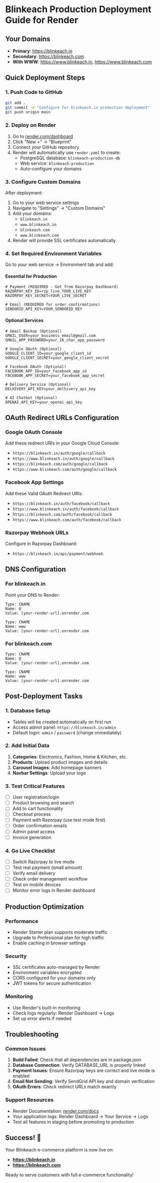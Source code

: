 # Blinkeach Production Deployment Guide for Render

## Your Domains
- **Primary**: https://blinkeach.in
- **Secondary**: https://blinkeach.com
- **With WWW**: https://www.blinkeach.in, https://www.blinkeach.com

## Quick Deployment Steps

### 1. Push Code to GitHub
```bash
git add .
git commit -m "Configure for blinkeach.in production deployment"
git push origin main
```

### 2. Deploy on Render
1. Go to [render.com/dashboard](https://render.com/dashboard)
2. Click "New +" → "Blueprint"
3. Connect your GitHub repository
4. Render will automatically use `render.yaml` to create:
   - PostgreSQL database: `blinkeach-production-db`
   - Web service: `blinkeach-production`
   - Auto-configure your domains

### 3. Configure Custom Domains
After deployment:
1. Go to your web service settings
2. Navigate to "Settings" → "Custom Domains"
3. Add your domains:
   - `blinkeach.in`
   - `www.blinkeach.in`
   - `blinkeach.com`
   - `www.blinkeach.com`
4. Render will provide SSL certificates automatically

### 4. Set Required Environment Variables
Go to your web service → Environment tab and add:

#### Essential for Production
```env
# Payment (REQUIRED - Get from Razorpay Dashboard)
RAZORPAY_KEY_ID=rzp_live_YOUR_LIVE_KEY
RAZORPAY_KEY_SECRET=YOUR_LIVE_SECRET

# Email (REQUIRED for order confirmations)
SENDGRID_API_KEY=YOUR_SENDGRID_KEY
```

#### Optional Services
```env
# Gmail Backup (Optional)
GMAIL_USER=your_business_email@gmail.com
GMAIL_APP_PASSWORD=your_16_char_app_password

# Google OAuth (Optional)
GOOGLE_CLIENT_ID=your_google_client_id
GOOGLE_CLIENT_SECRET=your_google_client_secret

# Facebook OAuth (Optional)
FACEBOOK_APP_ID=your_facebook_app_id
FACEBOOK_APP_SECRET=your_facebook_app_secret

# Delivery Service (Optional)
DELHIVERY_API_KEY=your_delhivery_api_key

# AI Chatbot (Optional)
OPENAI_API_KEY=your_openai_api_key
```

## OAuth Redirect URLs Configuration

### Google OAuth Console
Add these redirect URIs in your Google Cloud Console:
- `https://blinkeach.in/auth/google/callback`
- `https://www.blinkeach.in/auth/google/callback`
- `https://blinkeach.com/auth/google/callback`
- `https://www.blinkeach.com/auth/google/callback`

### Facebook App Settings
Add these Valid OAuth Redirect URIs:
- `https://blinkeach.in/auth/facebook/callback`
- `https://www.blinkeach.in/auth/facebook/callback`
- `https://blinkeach.com/auth/facebook/callback`
- `https://www.blinkeach.com/auth/facebook/callback`

### Razorpay Webhook URLs
Configure in Razorpay Dashboard:
- `https://blinkeach.in/api/payment/webhook`

## DNS Configuration

### For blinkeach.in
Point your DNS to Render:
```
Type: CNAME
Name: @
Value: [your-render-url].onrender.com

Type: CNAME  
Name: www
Value: [your-render-url].onrender.com
```

### For blinkeach.com
```
Type: CNAME
Name: @
Value: [your-render-url].onrender.com

Type: CNAME
Name: www
Value: [your-render-url].onrender.com
```

## Post-Deployment Tasks

### 1. Database Setup
- Tables will be created automatically on first run
- Access admin panel: `https://blinkeach.in/admin`
- Default login: `admin` / `password` (change immediately)

### 2. Add Initial Data
1. **Categories**: Electronics, Fashion, Home & Kitchen, etc.
2. **Products**: Upload product images and details
3. **Carousel Images**: Add homepage banners
4. **Navbar Settings**: Upload your logo

### 3. Test Critical Features
- [ ] User registration/login
- [ ] Product browsing and search
- [ ] Add to cart functionality
- [ ] Checkout process
- [ ] Payment with Razorpay (use test mode first)
- [ ] Order confirmation emails
- [ ] Admin panel access
- [ ] Invoice generation

### 4. Go Live Checklist
- [ ] Switch Razorpay to live mode
- [ ] Test real payment (small amount)
- [ ] Verify email delivery
- [ ] Check order management workflow
- [ ] Test on mobile devices
- [ ] Monitor error logs in Render dashboard

## Production Optimization

### Performance
- Render Starter plan supports moderate traffic
- Upgrade to Professional plan for high traffic
- Enable caching in browser settings

### Security
- SSL certificates auto-managed by Render
- Environment variables encrypted
- CORS configured for your domains only
- JWT tokens for secure authentication

### Monitoring
- Use Render's built-in monitoring
- Check logs regularly: Render Dashboard → Logs
- Set up error alerts if needed

## Troubleshooting

### Common Issues
1. **Build Failed**: Check that all dependencies are in package.json
2. **Database Connection**: Verify DATABASE_URL is properly linked
3. **Payment Issues**: Ensure Razorpay keys are correct and live mode is enabled
4. **Email Not Sending**: Verify SendGrid API key and domain verification
5. **OAuth Errors**: Check redirect URLs match exactly

### Support Resources
- Render Documentation: [render.com/docs](https://render.com/docs)
- Your application logs: Render Dashboard → Your Service → Logs
- Test all features in staging before promoting to production

## Success! 🎉

Your Blinkeach e-commerce platform is now live on:
- **https://blinkeach.in**
- **https://blinkeach.com**

Ready to serve customers with full e-commerce functionality!